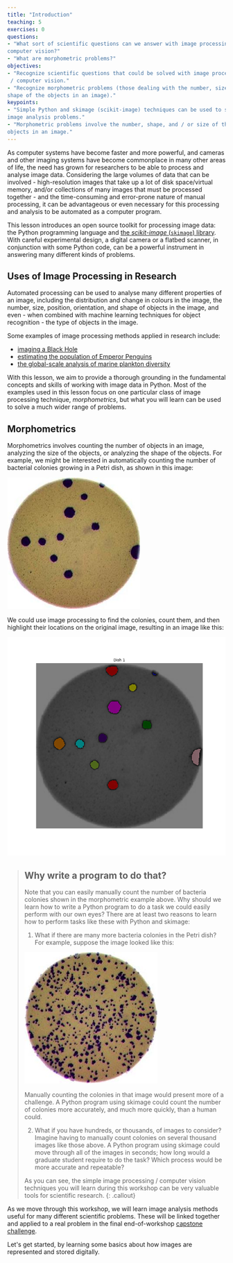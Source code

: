 ```yaml
---
title: "Introduction"
teaching: 5
exercises: 0
questions:
- "What sort of scientific questions can we answer with image processing /
computer vision?"
- "What are morphometric problems?"
objectives:
- "Recognize scientific questions that could be solved with image processing
 / computer vision."
- "Recognize morphometric problems (those dealing with the number, size, or
shape of the objects in an image)."
keypoints:
- "Simple Python and skimage (scikit-image) techniques can be used to solve genuine
image analysis problems."
- "Morphometric problems involve the number, shape, and / or size of the
objects in an image."
---
```


As computer systems have become faster and more powerful,
and cameras and other imaging systems have become commonplace
in many other areas of life,
the need has grown for researchers to be able to
process and analyse image data.
Considering the large volumes of data that can be involved -
high-resolution images that take up a lot of disk space/virtual memory,
and/or collections of many images that must be processed together -
and the time-consuming and error-prone nature of manual processing,
it can be advantageous or even necessary for this processing and analysis
to be automated as a computer program.

This lesson introduces an open source toolkit for processing image data:
the Python programming language
and [the _scikit-image_ (`skimage`) library](https://scikit-image.org/).
With careful experimental design, a digital camera or a flatbed scanner,
in conjunction with some Python code,
can be a powerful instrument in answering many different kinds of problems.


## Uses of Image Processing in Research

Automated processing can be used to analyse many different properties of an image,
including the distribution and change in colours in the image,
the number, size, position, orientation, and shape of objects in the image,
and even - when combined with machine learning techniques for object recognition -
the type of objects in the image.

Some examples of image processing methods applied in research include:

- [imaging a Black Hole](https://iopscience.iop.org/article/10.3847/2041-8213/ab0e85)
- [estimating the population of Emperor Penguins](https://www.ncbi.nlm.nih.gov/pmc/articles/PMC3325796/)
- [the global-scale analysis of marine plankton diversity](https://www.cell.com/cell/fulltext/S0092-8674(19)31124-9)

With this lesson,
we aim to provide a thorough grounding in the fundamental concepts and skills
of working with image data in Python.
Most of the examples used in this lesson focus on
one particular class of image processing technique, _morphometrics_,
but what you will learn can be used to solve a much wider range of problems.


## Morphometrics

Morphometrics involves counting the number of objects in an
image, analyzing the size of the objects, or analyzing the shape of the
objects. For example, we might be interested in automatically counting the
number of bacterial colonies growing in a Petri dish, as shown in this
image:

![Bacteria colony](../fig/colonies-01.jpg)

We could use image processing to find the colonies, count them, and
then highlight their locations on the original image, resulting in an
image like this:

![Colonies counted](../fig/colony-mask.png)

> ## Why write a program to do that?
>
> Note that you can easily manually count the number of bacteria colonies shown
> in the morphometric example above. Why should we learn how to write a Python
> program to do a task we could easily perform with our own eyes? There are at
> least two reasons to learn how to perform tasks like these with Python and
> skimage:
>
> 1. What if there are many more bacteria colonies in the Petri dish? For
> 	example, suppose the image looked like this:
>
> 	![Bacteria colony](../fig/colonies-03.jpg)
>
> 	Manually counting the colonies in that image would present more of a
> 	challenge. A Python program using skimage could count the number of
> 	colonies more accurately, and much more quickly, than a human could.
>
> 2. What if you have hundreds, or thousands, of images to consider? Imagine
> 	having to manually count colonies on several thousand images like
> 	those above. A Python program using skimage could move through all of
> 	the images in seconds; how long would a graduate student require to do
> 	the task? Which process would be more accurate and repeatable?
>
> As you can see, the simple image processing / computer vision techniques you
> will learn during this workshop can be very valuable tools for scientific
> research.
{: .callout}

As we move through this workshop, we will learn image analysis methods
useful for many different scientific problems. These will be linked together
and applied to a real problem in the final end-of-workshop
[capstone challenge]({{page.root}}/09-challenges/).

Let's get started, by learning some basics about how images are represented and
stored digitally.
